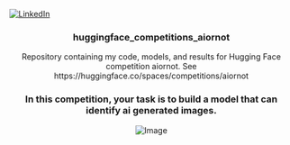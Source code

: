 <!-- Improved compatibility of back to top link: See: https://github.com/othneildrew/Best-README-Template/pull/73 -->
<a name="readme-top"></a>
<!--
*** Thanks for checking out the Best-README-Template. If you have a suggestion
*** that would make this better, please fork the repo and create a pull request
*** or simply open an issue with the tag "enhancement".
*** Don't forget to give the project a star!
*** Thanks again! Now go create something AMAZING! :D
-->



<!-- PROJECT SHIELDS -->
<!--
*** I'm using markdown "reference style" links for readability.
*** Reference links are enclosed in brackets [ ] instead of parentheses ( ).
*** See the bottom of this document for the declaration of the reference variables
*** for contributors-url, forks-url, etc. This is an optional, concise syntax you may use.
*** https://www.markdownguide.org/basic-syntax/#reference-style-links
-->
[![LinkedIn][linkedin-shield]][linkedin-url]



<!-- PROJECT LOGO -->
<!--
<br />
<div align="center">
  <a href="https://github.com/github_username/repo_name">
    <img src="images/logo.png" alt="Logo" width="80" height="80">
  </a>
 -->
<h3 align="center">huggingface_competitions_aiornot</h3>

  <p align="center">
   Repository containing my code, models, and results for Hugging Face competition aiornot. See https://huggingface.co/spaces/competitions/aiornot
  </p>
</div>

<h3 align="center">In this competition, your task is to build a model that can identify ai generated images.</h3>
<p align="center">
  <img title="Image" alt="Image" src="images/comp.png">
</p>

<!-- MARKDOWN LINKS & IMAGES -->
<!-- https://www.markdownguide.org/basic-syntax/#reference-style-links -->
[linkedin-shield]: https://img.shields.io/badge/-LinkedIn-blue.svg?style=for-the-badge&logo=linkedin&color=blue
[linkedin-url]: https://www.linkedin.com/in/asnecemnnit/
